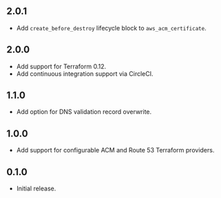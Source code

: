 ## 2.0.1

- Add `create_before_destroy` lifecycle block to `aws_acm_certificate`.

## 2.0.0

- Add support for Terraform 0.12.
- Add continuous integration support via CircleCI.

## 1.1.0

- Add option for DNS validation record overwrite.

## 1.0.0

- Add support for configurable ACM and Route 53 Terraform providers.

## 0.1.0

- Initial release.
